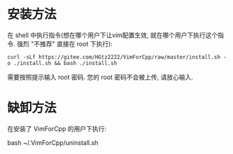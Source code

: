 # 安装方法
在 shell 中执行指令(想在哪个用户下让vim配置生效, 就在哪个用户下执行这个指令. 强烈 "不推荐" 直接在 root 下执行):

`curl -sLf https://gitee.com/HGtz2222/VimForCpp/raw/master/install.sh -o ./install.sh && bash ./install.sh`

需要按照提示输入 root 密码. 您的 root 密码不会被上传, 请放心输入.
# 缺卸方法
在安装了 VimForCpp 的用户下执行:

bash ~/.VimForCpp/uninstall.sh